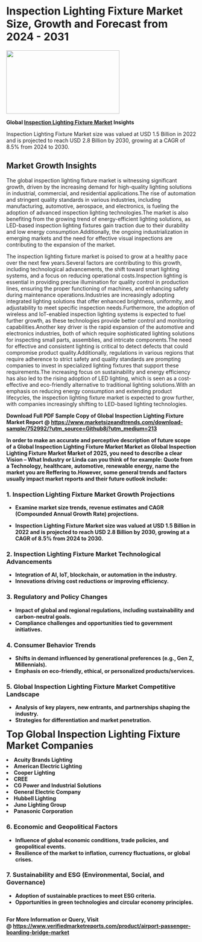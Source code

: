 <H1>Inspection Lighting Fixture Market Size, Growth and Forecast from 2024 - 2031</H1><img class="aligncenter size-medium wp-image-584254" src="https://thirdeyenews.in/wp-content/uploads/2024/09/Global-Market-Research-300x168.jpeg" alt="" width="300" height="168" /><p><strong>Global&nbsp;<a href="https://www.marketsizeandtrends.com/download-sample/752992/?utm_source=Github8j?utm_medium=213">Inspection Lighting Fixture Market</a> Insights</strong></p><p>Inspection Lighting Fixture Market size was valued at USD 1.5 Billion in 2022 and is projected to reach USD 2.8 Billion by 2030, growing at a CAGR of 8.5% from 2024 to 2030.</p><p><h2>Market Growth Insights</h2> <p>The global inspection lighting fixture market is witnessing significant growth, driven by the increasing demand for high-quality lighting solutions in industrial, commercial, and residential applications.The rise of automation and stringent quality standards in various industries, including manufacturing, automotive, aerospace, and electronics, is fueling the adoption of advanced inspection lighting technologies.The market is also benefiting from the growing trend of energy-efficient lighting solutions, as LED-based inspection lighting fixtures gain traction due to their durability and low energy consumption.Additionally, the ongoing industrialization in emerging markets and the need for effective visual inspections are contributing to the expansion of the market.</p> <p>The inspection lighting fixture market is poised to grow at a healthy pace over the next few years.Several factors are contributing to this growth, including technological advancements, the shift toward smart lighting systems, and a focus on reducing operational costs.Inspection lighting is essential in providing precise illumination for quality control in production lines, ensuring the proper functioning of machines, and enhancing safety during maintenance operations.Industries are increasingly adopting integrated lighting solutions that offer enhanced brightness, uniformity, and adjustability to meet specific inspection needs.Furthermore, the adoption of wireless and IoT-enabled inspection lighting systems is expected to fuel further growth, as these technologies provide better control and monitoring capabilities.Another key driver is the rapid expansion of the automotive and electronics industries, both of which require sophisticated lighting solutions for inspecting small parts, assemblies, and intricate components.The need for effective and consistent lighting is critical to detect defects that could compromise product quality.Additionally, regulations in various regions that require adherence to strict safety and quality standards are prompting companies to invest in specialized lighting fixtures that support these requirements.The increasing focus on sustainability and energy efficiency has also led to the rising adoption of LED lighting, which is seen as a cost-effective and eco-friendly alternative to traditional lighting solutions.With an emphasis on reducing energy consumption and extending product lifecycles, the inspection lighting fixture market is expected to grow further, with companies increasingly shifting to LED-based lighting technologies.<strong></p><p><span class=""><strong>Download Full PDF Sample Copy of Global Inspection Lighting Fixture Market Report</strong> @ <a href="https://www.marketsizeandtrends.com/download-sample/752992/?utm_source=Github8j?utm_medium=213" target="_blank">https://www.marketsizeandtrends.com/download-sample/752992/?utm_source=Github8j?utm_medium=213</a></span></p><p>In order to make an accurate and perceptive description of future scope of a Global&nbsp;Inspection Lighting Fixture Market Market as Global&nbsp;Inspection Lighting Fixture Market Market of 2025, you need to describe a clear Vision &ndash; What Industry or Linda can you think of for example: Quote from a Technology, healthcare, automotive, renewable energy, name the market you are Reffering to.However, some general trends and factors usually impact market reports and their future outlook include:</p><h3>1.&nbsp;<strong>Inspection Lighting Fixture Market Growth Projections</strong></h3><ul><li>Examine market size trends, revenue estimates and CAGR (Compounded Annual Growth Rate) projections.</li><li><p>Inspection Lighting Fixture Market size was valued at USD 1.5 Billion in 2022 and is projected to reach USD 2.8 Billion by 2030, growing at a CAGR of 8.5% from 2024 to 2030.</p></li></ul><h3>2.&nbsp;<strong>Inspection Lighting Fixture Market Technological Advancements</strong></h3><ul><li>Integration of AI, IoT, blockchain, or automation in the industry.</li><li>Innovations driving cost reductions or improving efficiency.</li></ul><h3>3.&nbsp;<strong>Regulatory and Policy Changes</strong></h3><ul><li>Impact of global and regional regulations, including sustainability and carbon-neutral goals.</li><li>Compliance challenges and opportunities tied to government initiatives.</li></ul><h3>4.&nbsp;<strong>Consumer Behavior Trends</strong></h3><ul><li>Shifts in demand influenced by generational preferences (e.g., Gen Z, Millennials).</li><li>Emphasis on eco-friendly, ethical, or personalized products/services.</li></ul><h3>5.&nbsp;<strong>Global Inspection Lighting Fixture Market Competitive Landscape</strong></h3><ul><li>Analysis of key players, new entrants, and partnerships shaping the industry.</li><li>Strategies for differentiation and market penetration.</li></ul><p data-pm-slice="1 1 []"><span style="color: inherit; font-family: inherit; font-size: 25px;">Top Global Inspection Lighting Fixture Market Companies</span></p><div class="" data-test-id=""><p><li>Acuity Brands Lighting</li><li> American Electric Lighting</li><li> Cooper Lighting</li><li> CREE</li><li> CG Power and Industrial Solutions</li><li> General Electric Company</li><li> Hubbell Lighting</li><li> Juno Lighting Group</li><li> Panasonic Corporation</li></p></div><h3>6.&nbsp;<strong>Economic and Geopolitical Factors</strong></h3><ul><li>Influence of global economic conditions, trade policies, and geopolitical events.</li><li>Resilience of the market to inflation, currency fluctuations, or global crises.</li></ul><h3>7.&nbsp;<strong>Sustainability and ESG (Environmental, Social, and Governance)</strong></h3><ul><li>Adoption of sustainable practices to meet ESG criteria.</li><li>Opportunities in green technologies and circular economy principles.</li></ul><h2><strong style="font-size: 14px;">For More Information or Query, Visit @&nbsp;</strong><a style="background-color: #ffffff; font-size: 14px;" href="https://www.marketsizeandtrends.com/report/inspection-lighting-fixture-market/" target="_blank">https://www.verifiedmarketreports.com/product/airport-passenger-boarding-bridge-market</a></h2>
